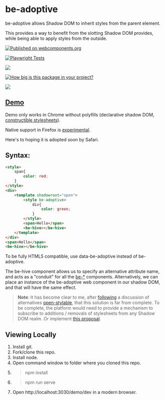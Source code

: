# be-adoptive

be-adoptive allows Shadow DOM to inherit styles from the parent element.

This provides a way to benefit from the slotting Shadow DOM provides, while being able to apply styles from the outside.

[![Published on webcomponents.org](https://img.shields.io/badge/webcomponents.org-published-blue.svg)](https://www.webcomponents.org/element/be-adoptive)

[![Playwright Tests](https://github.com/bahrus/be-adoptive/actions/workflows/CI.yml/badge.svg?branch=baseline)](https://github.com/bahrus/be-adoptive/actions/workflows/CI.yml)

<a href="https://nodei.co/npm/be-adoptive/"><img src="https://nodei.co/npm/be-adoptive.png"></a>

[![How big is this package in your project?](https://img.shields.io/bundlephobia/minzip/be-adoptive?style=for-the-badge)](https://bundlephobia.com/result?p=be-adoptive)

<img src="http://img.badgesize.io/https://cdn.jsdelivr.net/npm/be-adoptive?compression=gzip">

## [Demo](https://codepen.io/bahrus/pen/porYqaz)  

Demo only works in Chrome without polyfills (declarative shadow DOM, [constructible stylesheets](https://github.com/calebdwilliams/construct-style-sheets)).

Native support in Firefox is [experimental](https://developer.mozilla.org/en-US/docs/Mozilla/Firefox/Experimental_features#constructable_stylesheets).

Here's to hoping it is adopted soon by Safari.

## Syntax:

```html
<style>
    span{
        color: red;
    }
</style>
<div>
    <template shadowroot="open">
        <style be-adoptive>
            div{
                color: green;
            }
        </style>
        <span>Hello</span>
        <be-hive></be-hive>
    </template>
</div>
<span>Hello</span>
<be-hive></be-hive>
```

To be fully HTML5 compatible, use data-be-adoptive instead of be-adoptive.

The be-hive component allows us to specify an alternative attribute name, and acts as a "conduit" for all the [be-*](https://github.com/bahrus?tab=repositories&q=be-&type=&language=&sort=) components.  Alternatively, we can place an instance of the be-adoptive web component in our shadow DOM, and that will have the same effect.

> **Note**: It has become clear to me, after [following](https://pinafore.social/statuses/109621173690604609) a discussion of alternatives [open-stylable](https://github.com/nolanlawson/open-stylable), that this solution is far from complete.  To be complete, the platform would need to provide a mechanism to subscribe to additions / removals of stylesheets from any Shadow DOM realm.  Or implement [this proposal](https://github.com/WICG/webcomponents/issues/909).

## Viewing Locally

1.  Install git.
2.  Fork/clone this repo.
3.  Install node.
4.  Open command window to folder where you cloned this repo.
5.  > npm install
6.  > npm run serve
7.  Open http://localhost:3030/demo/dev in a modern browser.
